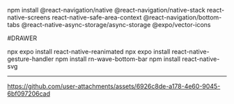 npm install @react-navigation/native @react-navigation/native-stack react-native-screens react-native-safe-area-context @react-navigation/bottom-tabs @react-native-async-storage/async-storage @expo/vector-icons 

#DRAWER

npx expo install react-native-reanimated npx expo install react-native-gesture-handler
npm install rn-wave-bottom-bar
npm install react-native-svg




-----------------------------------------------------------------------------


https://github.com/user-attachments/assets/6926c8de-a178-4e60-9045-6bf097206cad
